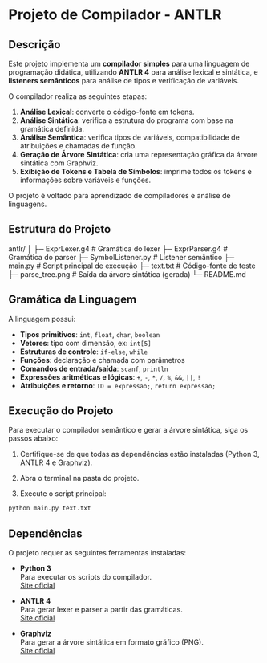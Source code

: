 # Projeto de Compilador - ANTLR

## Descrição

Este projeto implementa um **compilador simples** para uma linguagem de programação didática, utilizando **ANTLR 4** para análise lexical e sintática, e **listeners semânticos** para análise de tipos e verificação de variáveis.  

O compilador realiza as seguintes etapas:

1. **Análise Lexical**: converte o código-fonte em tokens.
2. **Análise Sintática**: verifica a estrutura do programa com base na gramática definida.
3. **Análise Semântica**: verifica tipos de variáveis, compatibilidade de atribuições e chamadas de função.
4. **Geração de Árvore Sintática**: cria uma representação gráfica da árvore sintática com Graphviz.
5. **Exibição de Tokens e Tabela de Símbolos**: imprime todos os tokens e informações sobre variáveis e funções.

O projeto é voltado para aprendizado de compiladores e análise de linguagens.

## Estrutura do Projeto
antlr/
│
├─ ExprLexer.g4 # Gramática do lexer
├─ ExprParser.g4 # Gramática do parser
├─ SymbolListener.py # Listener semântico
├─ main.py # Script principal de execução
├─ text.txt # Código-fonte de teste
├─ parse_tree.png # Saída da árvore sintática (gerada)
└─ README.md

## Gramática da Linguagem

A linguagem possui:

- **Tipos primitivos**: `int`, `float`, `char`, `boolean`
- **Vetores**: tipo com dimensão, ex: `int[5]`
- **Estruturas de controle**: `if-else`, `while`
- **Funções**: declaração e chamada com parâmetros
- **Comandos de entrada/saída**: `scanf`, `println`
- **Expressões aritméticas e lógicas**: `+`, `-`, `*`, `/`, `%`, `&&`, `||`, `!`
- **Atribuições e retorno**: `ID = expressao;`, `return expressao;`

## Execução do Projeto

Para executar o compilador semântico e gerar a árvore sintática, siga os passos abaixo:

1. Certifique-se de que todas as dependências estão instaladas (Python 3, ANTLR 4 e Graphviz).

2. Abra o terminal na pasta do projeto.

3. Execute o script principal:

```bash
python main.py text.txt
```

## Dependências

O projeto requer as seguintes ferramentas instaladas:

- **Python 3**  
  Para executar os scripts do compilador.  
  [Site oficial](https://www.python.org/)

- **ANTLR 4**  
  Para gerar lexer e parser a partir das gramáticas.  
  [Site oficial](https://www.antlr.org/)

- **Graphviz**  
  Para gerar a árvore sintática em formato gráfico (PNG).  
  [Site oficial](https://graphviz.org/)
